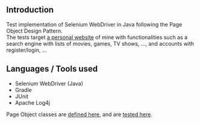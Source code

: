 ## Introduction

Test implementation of Selenium WebDriver in Java following the Page Object Design Pattern.  
The tests target [a personal website](https://openstock.deakan.com) of mine
with functionalities such as a search engine with lists of movies, games, TV shows, ..., and
accounts with register/login, ...

## Languages / Tools used

- Selenium WebDriver (Java)
- Gradle
- JUnit
- Apache Log4j

Page Object classes are [defined here](https://github.com/Olivier-Leb/selenium-java-testing/tree/master/src/main/java/pages),
and are [tested here](https://github.com/Olivier-Leb/selenium-java-testing/tree/master/src/test/java).
